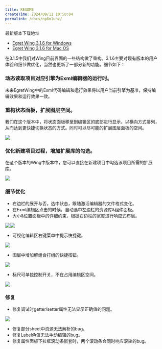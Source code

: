 ```yaml
---
title: README
createTime: 2024/09/11 10:50:04
permalink: /docs/np8n1uhz/
---
```


最新版本下载地址

- [Egret Wing 3.1.6 for Windows](http://tool.egret-labs.org/EgretWing/electron/EgretWing-v3.1.6.exe?d=0707)
- [Egret Wing 3.1.6 for Mac OS](http://tool.egret-labs.org/EgretWing/electron/EgretWing-v3.1.6.dmg?d=0707)

在3.1.5中我们对Wing目前界面的一些结构做了重构。3.1.6主要对现有版本的用户体验和细节做优化，当然也更新了一部分新的功能。细节如下：

### 动态读取项目对应引擎为Exml编辑器的运行时。
未来EgretWing中的Exml代码编辑和运行效果将以用户当前引擎为基准，保持编辑效果和运行效果一致。

### 重构状态面板，扩展图层空间。
我们在这个版本中，将状态面板移至到编辑区的底部进行显示，以横向方式排列，从而达到更快捷切换状态的方式。同时可以尽可能的扩展图层面板的空间。

![](57a9b09f62564.png)

### 优化新建项目过程，增加扩展库的勾选。
在这个版本的Wing中版本中，您可以直接在新建项目中勾选该项目所需的扩展库。

![](57a9b1ad81a2c.png)

### 细节优化
- 右边栏的展开与否，选中状态，跟随激活编辑器的文件格式变化。
- 在Exml编辑区点击的时候，自动选中左边栏的资源库&组件面板。
- 大小&位置面板中的详细约束，根据右边栏的宽度进行响应式布局。

 ![](57a9b228d0af7.png)![](57a9b22b87aa0.png)

- 可视化编辑区右键菜单中提示快捷键。

 ![](57a9b2a03a9a6.png)
 
- 图层中增加解组合打组的快捷按钮。

 ![](57a9b2ddab182.png)
 
- 标尺可单独控制开关，不在占用编辑区空间。

 ![](57a9b30f7032b.png)


### 修复
- 修复调试时getter/setter属性无法显示正确值的问题。

 ![](57a9b38a331ec.gif)

- 修复部分sheet中资源无法解析的bug。
- 修复Label色值无法手动编辑的bug。
- 修复属性面板下拉框滚动条嵌套时，两个滚动条会同时响应滚轮的bug。


